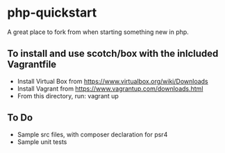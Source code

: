 # php-quickstart
A great place to fork from when starting something new in php.

## To install and use scotch/box with the inlcluded Vagrantfile

* Install Virtual Box from https://www.virtualbox.org/wiki/Downloads
* Install Vagrant from https://www.vagrantup.com/downloads.html
* From this directory, run: vagrant up

## To Do
* Sample src files, with composer declaration for psr4
* Sample unit tests

